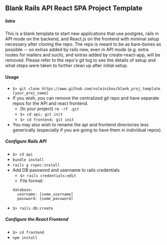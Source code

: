 ## Blank Rails API React SPA Project Template

##### Intro
This is a blank template to start new applications that use postgres, rails in API mode on the backend, and React.js on the frontend with minimal setup necessary after cloning the repo.  The repo is meant to be as bare-bones as possible -- so extras added by rails new, even in API mode (e.g. extra routes for mailers and such), and extras added by create-react-app, will be removed.  Please refer to the repo's git log to see the details of setup and what steps were taken to further clean up after initial setup.

#### Usage
* `$> git clone https://www.github.com/voleinikov/blank_proj_template [your_proj_name]`
* If you wish, you can remove the centralized git repo and have separate repos for the API and react frontend.  
  - (In your project) `rm -rf .git`
  - `$> cd api; git init`
  - `$> cd frontend; git init`
* You may also wish to rename the api and frontend directories less generically (especially if you are going to have them in individual repos).

##### Configure Rails API
* `$> cd api`
* `bundle install`
* `rails g rspec:install`
* Add DB password and username to rails credentials
  - `$> rails credentials:edit`
  - File format:
  ```
  database:
    username: [some_username]
    password: [some_password]
  ```
* `$> rails db:create`

##### Configure the React Frontend
* `$> cd frontend`
* `npm install`
